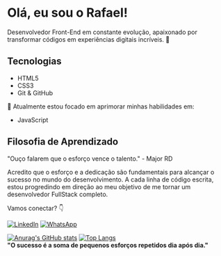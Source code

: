 # Olá, eu sou o Rafael!

Desenvolvedor Front-End em constante evolução, apaixonado por transformar códigos em experiências digitais incríveis. 🚀

## Tecnologias

- HTML5
- CSS3
- Git & GitHub

🌱 Atualmente estou focado em aprimorar minhas habilidades em:

- JavaScript

## Filosofia de Aprendizado

"Ouço falarem que o esforço vence o talento." - Major RD

Acredito que o esforço e a dedicação são fundamentais para alcançar o sucesso no mundo do desenvolvimento. A cada linha de código escrita, estou progredindo em direção ao meu objetivo de me tornar um desenvolvedor FullStack completo.

Vamos conectar? 👇

[![LinkedIn](https://img.shields.io/badge/LinkedIn-0077B5?style=for-the-badge&logo=linkedin&logoColor=white)](https://www.linkedin.com/in/rafaeloliveira1)
[![WhatsApp](https://img.shields.io/badge/WhatsApp-25D366?style=for-the-badge&logo=whatsapp&logoColor=white)](https://wa.me/5519971184512)

[![Anurag's GitHub stats](https://github-readme-stats.vercel.app/api?username=faael-oliveira)](https://github.com/anuraghazra/github-readme-stats)
[![Top Langs](https://github-readme-stats.vercel.app/api/top-langs/?username=faael-oliveira&layout=donut)](https://github.com/anuraghazra/github-readme-stats)
<br>
**"O sucesso é a soma de pequenos esforços repetidos dia após dia."**

